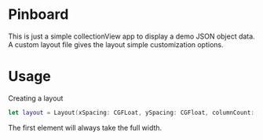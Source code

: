 # Pinboard

This is just a simple collectionView app to display a demo JSON object data. A custom layout file gives the layout simple customization options.

# Usage

Creating a layout
```swift
let layout = Layout(xSpacing: CGFLoat, ySpacing: CGFloat, columnCount: Int)
```
The first element will always take the full width.